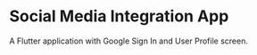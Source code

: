 # Social Media Integration App

A Flutter application with Google Sign In and User Profile screen.





